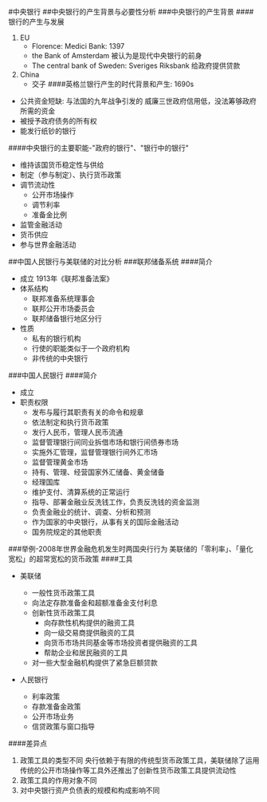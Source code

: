 #中央银行
##中央银行的产生背景与必要性分析
###中央银行的产生背景
####银行的产生与发展

1. EU
   - Florence: Medici Bank: 1397
   - the Bank of Amsterdam
     被认为是现代中央银行的前身
   - The central bank of Sweden: Sveriges Riksbank
     给政府提供贷款
2. China
   - 交子
####英格兰银行产生的时代背景和产生: 1690s
- 公共资金短缺: 与法国的九年战争引发的
  威廉三世政府信用低，没法筹够政府所需的资金
- 被授予政府债务的所有权
- 能发行纸钞的银行

####中央银行的主要职能-"政府的银行"、"银行中的银行"
- 维持该国货币稳定性与供给
- 制定（参与制定）、执行货币政策
- 调节流动性
  - 公开市场操作
  - 调节利率
  - 准备金比例
- 监管金融活动
- 货币供应
- 参与世界金融活动

##中国人民银行与美联储的对比分析
###联邦储备系统
####简介
- 成立
  1913年《联邦准备法案》
- 体系结构
  - 联邦准备系统理事会
  - 联邦公开市场委员会
  - 联邦储备银行地区分行
- 性质
  - 私有的银行机构
  - 行使的职能类似于一个政府机构
  - 非传统的中央银行

###中国人民银行
####简介
- 成立
- 职责权限
  - 发布与履行其职责有关的命令和规章
  - 依法制定和执行货币政策
  - 发行人民币，管理人民币流通
  - 监督管理银行间同业拆借市场和银行间债券市场
  - 实施外汇管理，监督管理银行间外汇市场
  - 监督管理黄金市场
  - 持有、管理、经营国家外汇储备、黄金储备
  - 经理国库
  - 维护支付、清算系统的正常运行
  - 指导、部署金融业反洗钱工作，负责反洗钱的资金监测
  - 负责金融业的统计、调查、分析和预测
  - 作为国家的中央银行，从事有关的国际金融活动
  - 国务院规定的其他职责


###举例-2008年世界金融危机发生时两国央行行为
美联储的「零利率」、「量化宽松」的超常宽松的货币政策
####工具
- 美联储
  - 一般性货币政策工具
  - 向法定存款准备金和超额准备金支付利息
  - 创新性货币政策工具
    - 向存款性机构提供的融资工具
    - 向一级交易商提供融资的工具
    - 向货币市场共同基金等市场投资者提供融资的工具
    - 帮助企业和居民融资的工具
  - 对一些大型金融机构提供了紧急巨额贷款

- 人民银行
  - 利率政策
  - 存款准备金政策
  - 公开市场业务
  - 信贷政策与窗口指导

####差异点
1. 政策工具的类型不同
   央行依赖于有限的传统型货币政策工具，美联储除了运用传统的公开市场操作等工具外还推出了创新性货币政策工具提供流动性
2. 政策工具的作用对象不同
3. 对中央银行资产负债表的规模和构成影响不同